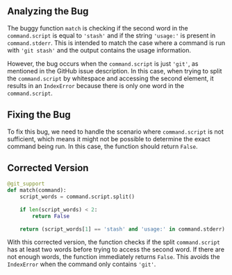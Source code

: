 ## Analyzing the Bug

The buggy function `match` is checking if the second word in the `command.script` is equal to `'stash'` and if the string `'usage:'` is present in `command.stderr`. This is intended to match the case where a command is run with `'git stash'` and the output contains the usage information.

However, the bug occurs when the `command.script` is just `'git'`, as mentioned in the GitHub issue description. In this case, when trying to split the `command.script` by whitespace and accessing the second element, it results in an `IndexError` because there is only one word in the `command.script`.

## Fixing the Bug

To fix this bug, we need to handle the scenario where `command.script` is not sufficient, which means it might not be possible to determine the exact command being run. In this case, the function should return `False`.

## Corrected Version

```python
@git_support
def match(command):
    script_words = command.script.split()
    
    if len(script_words) < 2:
        return False
    
    return (script_words[1] == 'stash' and 'usage:' in command.stderr)
```

With this corrected version, the function checks if the split `command.script` has at least two words before trying to access the second word. If there are not enough words, the function immediately returns `False`. This avoids the `IndexError` when the command only contains `'git'`.